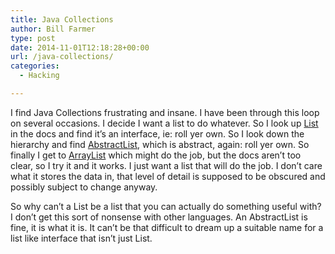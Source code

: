 ```yaml
---
title: Java Collections
author: Bill Farmer
type: post
date: 2014-11-01T12:18:28+00:00
url: /java-collections/
categories:
  - Hacking

---
```

I find Java Collections frustrating and insane. I have been through this loop on several occasions. I decide I want a list to do whatever. So I look up [List][1] in the docs and find it&#8217;s an interface, ie: roll yer own. So I look down the hierarchy and find [AbstractList][2], which is abstract, again: roll yer own. So finally I get to [ArrayList][3] which might do the job, but the docs aren&#8217;t too clear, so I try it and it works. I just want a list that will do the job. I don&#8217;t care what it stores the data in, that level of detail is supposed to be obscured and possibly subject to change anyway.

So why can&#8217;t a List be a list that you can actually do something useful with? I don&#8217;t get this sort of nonsense with other languages. An AbstractList is fine, it is what it is. It can&#8217;t be that difficult to dream up a suitable name for a list like interface that isn&#8217;t just List.

 [1]: http://developer.android.com/reference/java/util/List.html
 [2]: http://developer.android.com/reference/java/util/AbstractList.html
 [3]: http://developer.android.com/reference/java/util/ArrayList.html
